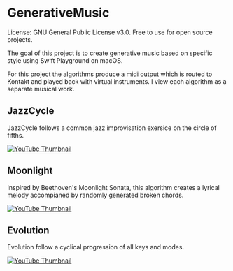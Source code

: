 # GenerativeMusic

License: GNU General Public License v3.0. Free to use for open source projects. 

The goal of this project is to create generative music based on specific style using Swift Playground on macOS.

For this project the algorithms produce a midi output which is routed to Kontakt and played back with virtual instruments. I view each algorithm as a separate musical work. 

## JazzCycle

JazzCycle follows a common jazz improvisation exersice on the circle of fifths.

[![YouTube Thumbnail](http://img.youtube.com/vi/1q921-EMoXw/1.jpg)](https://youtu.be/1q921-EMoXw)

## Moonlight

Inspired by Beethoven's Moonlight Sonata, this algorithm creates a lyrical melody accompianed by randomly generated broken chords. 

[![YouTube Thumbnail](http://img.youtube.com/vi/esRdmKYucIw/1.jpg)](https://youtu.be/esRdmKYucIw)

## Evolution

Evolution follow a cyclical progression of all keys and modes. 

[![YouTube Thumbnail](http://img.youtube.com/vi/-9r8N2iaL4o/1.jpg)](https://youtu.be/-9r8N2iaL4o)
